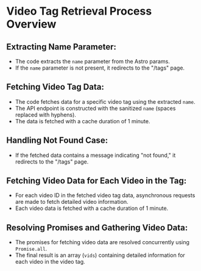 # Video Tag Retrieval Process Overview

## Extracting Name Parameter:
- The code extracts the `name` parameter from the Astro params.
- If the `name` parameter is not present, it redirects to the "/tags" page.

## Fetching Video Tag Data:
- The code fetches data for a specific video tag using the extracted `name`.
- The API endpoint is constructed with the sanitized `name` (spaces replaced with hyphens).
- The data is fetched with a cache duration of 1 minute.

## Handling Not Found Case:
- If the fetched data contains a message indicating "not found," it redirects to the "/tags" page.

## Fetching Video Data for Each Video in the Tag:
- For each video ID in the fetched video tag data, asynchronous requests are made to fetch detailed video information.
- Each video data is fetched with a cache duration of 1 minute.

## Resolving Promises and Gathering Video Data:
- The promises for fetching video data are resolved concurrently using `Promise.all`.
- The final result is an array (`vids`) containing detailed information for each video in the video tag.

